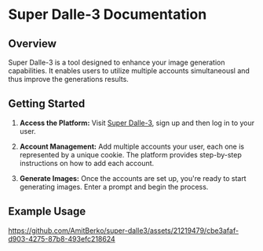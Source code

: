 # Super Dalle-3 Documentation

## Overview

Super Dalle-3 is a tool designed to enhance your image generation capabilities. It enables users to utilize multiple accounts simultaneousl and thus improve the generations results.

## Getting Started

1. **Access the Platform:** Visit [Super Dalle-3](https://super-dalle-3.web.app), sign up and then log in to your user.

2. **Account Management:** Add multiple accounts your user, each one is represented by a unique cookie. The platform provides step-by-step instructions on how to add each account.

3. **Generate Images:** Once the accounts are set up, you're ready to start generating images. Enter a prompt and begin the process.

## Example Usage

https://github.com/AmitBerko/super-dalle3/assets/21219479/cbe3afaf-d903-4275-87b8-493efc218624

